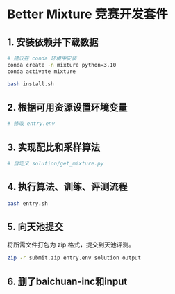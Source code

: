 # Better Mixture 竞赛开发套件

## 1. 安装依赖并下载数据

```bash
# 建议在 conda 环境中安装
conda create -n mixture python=3.10
conda activate mixture

bash install.sh
```

## 2. 根据可用资源设置环境变量

```bash
# 修改 entry.env
```

## 3. 实现配比和采样算法
```bash
# 自定义 solution/get_mixture.py
```

## 4. 执行算法、训练、评测流程
```bash
bash entry.sh
```

## 5. 向天池提交

将所需文件打包为 zip 格式，提交到天池评测。

```bash
zip -r submit.zip entry.env solution output
```

## 6. 删了baichuan-inc和input